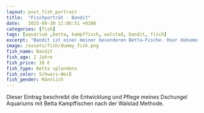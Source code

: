 ```yaml
---
layout: post_fish_portrait
title:  "Fischporträt - Bandit"
date:   2025-09-30 11:06:51 +0200
categories: [fish]
tags: [aquarium ,betta, kampffisch, walstad, bandit, fisch]
excerpt: "Bandit ist einer meiner besonderen Betta-Fische. Hier dokumentiere ich seine Entwicklung und Eigenheiten."
image: /assets/fish/dummy_fish.png
fish_name: Bandit
fish_age: 2 Jahre
fish_price: 18 €
fish_type: Betta splendens
fish_color: Schwarz-Weiß
fish_gender: Männlich
---
```


Dieser Eintrag beschreibt die Entwicklung und Pflege meines Dschungel Aquariums mit Betta Kampffischen nach der Walstad Methode.

